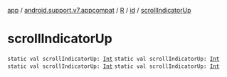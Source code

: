 [app](../../../index.md) / [android.support.v7.appcompat](../../index.md) / [R](../index.md) / [id](index.md) / [scrollIndicatorUp](.)

# scrollIndicatorUp

`static val scrollIndicatorUp: `[`Int`](https://kotlinlang.org/api/latest/jvm/stdlib/kotlin/-int/index.html)
`static val scrollIndicatorUp: `[`Int`](https://kotlinlang.org/api/latest/jvm/stdlib/kotlin/-int/index.html)
`static val scrollIndicatorUp: `[`Int`](https://kotlinlang.org/api/latest/jvm/stdlib/kotlin/-int/index.html)
`static val scrollIndicatorUp: `[`Int`](https://kotlinlang.org/api/latest/jvm/stdlib/kotlin/-int/index.html)